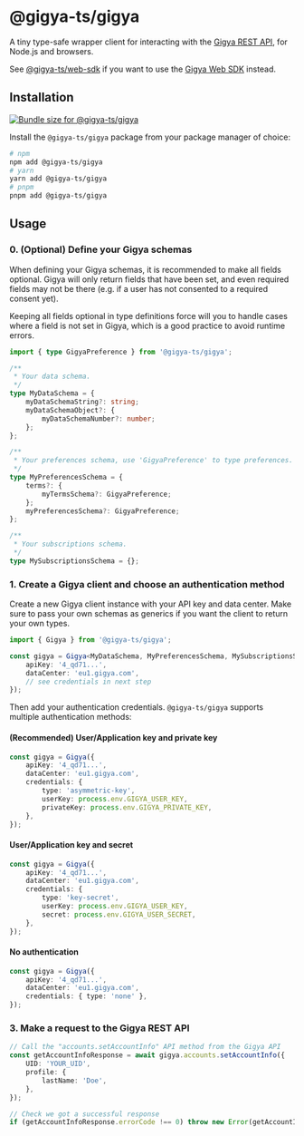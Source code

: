 # @gigya-ts/gigya

A tiny type-safe wrapper client for interacting with the [Gigya REST API](https://help.sap.com/docs/SAP_CUSTOMER_DATA_CLOUD/8b8d6fffe113457094a17701f63e3d6a/416d906d70b21014bbc5a10ce4041860.html), for Node.js and browsers.

See [@gigya-ts/web-sdk](/packages/web-sdk/README.md) if you want to use the [Gigya Web SDK](https://help.sap.com/docs/SAP_CUSTOMER_DATA_CLOUD/8b8d6fffe113457094a17701f63e3d6a/417f6b5e70b21014bbc5a10ce4041860.html) instead.

## Installation

<a href="https://pkg-size.dev/@gigya-ts/gigya"><img src="https://pkg-size.dev/badge/bundle/3415" title="Bundle size for @gigya-ts/gigya"></a>

Install the `@gigya-ts/gigya` package from your package manager of choice:

```bash
# npm
npm add @gigya-ts/gigya
# yarn
yarn add @gigya-ts/gigya
# pnpm
pnpm add @gigya-ts/gigya
```

## Usage

### 0. (Optional) Define your Gigya schemas

When defining your Gigya schemas, it is recommended to make all fields optional. Gigya will only return fields that have been set, and even required fields may not be there (e.g. if a user has not consented to a required consent yet).

Keeping all fields optional in type definitions force will you to handle cases where a field is not set in Gigya, which is a good practice to avoid runtime errors.

```typescript
import { type GigyaPreference } from '@gigya-ts/gigya';

/**
 * Your data schema.
 */
type MyDataSchema = {
    myDataSchemaString?: string;
    myDataSchemaObject?: {
        myDataSchemaNumber?: number;
    };
};

/**
 * Your preferences schema, use 'GigyaPreference' to type preferences.
 */
type MyPreferencesSchema = {
    terms?: {
        myTermsSchema?: GigyaPreference;
    };
    myPreferencesSchema?: GigyaPreference;
};

/**
 * Your subscriptions schema.
 */
type MySubscriptionsSchema = {};
```

### 1. Create a Gigya client and choose an authentication method

Create a new Gigya client instance with your API key and data center. Make sure to pass your own schemas as generics if you want the client to return your own types.

```typescript
import { Gigya } from '@gigya-ts/gigya';

const gigya = Gigya<MyDataSchema, MyPreferencesSchema, MySubscriptionsSchema>({
    apiKey: '4_qd71...',
    dataCenter: 'eu1.gigya.com',
    // see credentials in next step
});
```

Then add your authentication credentials. `@gigya-ts/gigya` supports multiple authentication methods:

#### (Recommended) User/Application key and private key

```typescript
const gigya = Gigya({
    apiKey: '4_qd71...',
    dataCenter: 'eu1.gigya.com',
    credentials: {
        type: 'asymmetric-key',
        userKey: process.env.GIGYA_USER_KEY,
        privateKey: process.env.GIGYA_PRIVATE_KEY,
    },
});
```

#### User/Application key and secret

```typescript
const gigya = Gigya({
    apiKey: '4_qd71...',
    dataCenter: 'eu1.gigya.com',
    credentials: {
        type: 'key-secret',
        userKey: process.env.GIGYA_USER_KEY,
        secret: process.env.GIGYA_USER_SECRET,
    },
});
```

#### No authentication

```typescript
const gigya = Gigya({
    apiKey: '4_qd71...',
    dataCenter: 'eu1.gigya.com',
    credentials: { type: 'none' },
});
```

### 3. Make a request to the Gigya REST API

```typescript
// Call the "accounts.setAccountInfo" API method from the Gigya API
const getAccountInfoResponse = await gigya.accounts.setAccountInfo({
    UID: 'YOUR_UID',
    profile: {
        lastName: 'Doe',
    },
});

// Check we got a successful response
if (getAccountInfoResponse.errorCode !== 0) throw new Error(getAccountInfoResponse.errorDetails);
```
